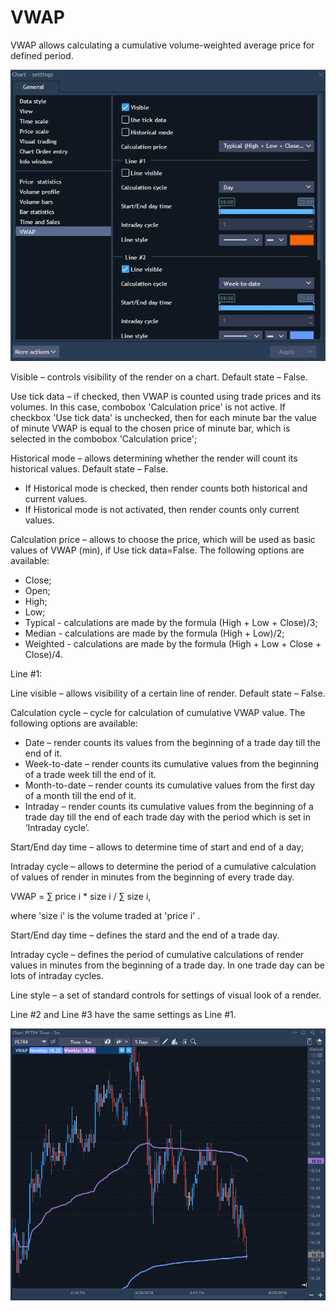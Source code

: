 # VWAP

VWAP allows calculating a cumulative volume-weighted average price for defined period.

![](../../../../.gitbook/assets/10%20%282%29.png)


Visible – controls visibility of the render on a chart. Default state – False.

Use tick data – if checked, then VWAP is counted using trade prices and its volumes. In this case, combobox 'Calculation price' is not active. If checkbox 'Use tick data' is unchecked, then for each minute bar the value of minute VWAP is equal to the chosen price of minute bar, which is selected in the combobox 'Calculation price';

Historical mode – allows determining whether the render will count its historical values. Default state – False.

* If Historical mode is checked, then render counts both historical and current values.
* If Historical mode is not activated, then render counts only current values.

Calculation price – allows to choose the price, which will be used as basic values of VWAP \(min\), if Use tick data=False. The following options are available:

* Close;
* Open;
* High;
* Low;
* Typical - calculations are made by the formula \(High + Low + Close\)/3;
* Median - calculations are made by the formula \(High + Low\)/2;
* Weighted - calculations are made by the formula \(High + Low + Close + Close\)/4.

Line \#1:

Line visible – allows visibility of a certain line of render. Default state – False.

Calculation cycle – cycle for calculation of cumulative VWAP value. The following options are available:

* Date – render counts its values from the beginning of a trade day till the end of it.
* Week-to-date – render counts its cumulative values from the beginning of a trade week till the end of it.
* Month-to-date – render counts its cumulative values from the first day of a month till the end of it.
* Intraday – render counts its cumulative values from the beginning of a trade day till the end of each trade day with the period which is set in ‘Intraday cycle’.

Start/End day time – allows to determine time of start and end of a day;

Intraday cycle – allows to determine the period of a cumulative calculation of values of render in minutes from the beginning of every trade day.

VWAP = ∑ price i \* size i / ∑ size i,

where 'size i' is the volume traded at 'price i' .

Start/End day time – defines the stard and the end of a trade day.

Intraday cycle – defines the period of cumulative calculations of render values in minutes from the beginning of a trade day. In one trade day can be lots of intraday cycles.

Line style – a set of standard controls for settings of visual look of a render.

Line \#2 and Line \#3 have the same settings as Line \#1.

![](../../../../.gitbook/assets/11.png)



